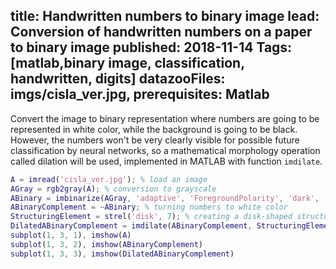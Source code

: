 title: Handwritten numbers to binary image
lead: Conversion of handwritten numbers on a paper to binary image
published: 2018-11-14
Tags: [matlab,binary image, classification, handwritten, digits]
datazooFiles: imgs/cisla_ver.jpg,
prerequisites: Matlab
---

Convert the image to binary representation where numbers are going to be represented in white color, while the background is going to be black. However, the numbers won't be very clearly visible for possible future classification by neural networks, so a mathematical morphology operation called dilation will be used, implemented in MATLAB with function `imdilate`.

```matlab
A = imread('cisla_ver.jpg'); % load an image
AGray = rgb2gray(A); % conversion to grayscale
ABinary = imbinarize(AGray, 'adaptive', 'ForegroundPolarity', 'dark', 'Sensitivity', 0.3); % binarization of image. ForegroundPolarity parameter indicates that the foreground is darker than the background.
ABinaryComplement = ~ABinary; % turning numbers to white color
StructuringElement = strel('disk', 7); % creating a disk-shaped structuring element to probe the binary image
DilatedABinaryComplement = imdilate(ABinaryComplement, StructuringElement); % dilation of image
subplot(1, 3, 1), imshow(A)
subplot(1, 3, 2), imshow(ABinaryComplement)
subplot(1, 3, 3), imshow(DilatedABinaryComplement)
```